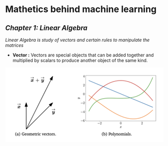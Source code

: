 # **Mathetics behind machine learning**

## *Chapter 1: Linear Algebra*

*Linear Algebra is study of vectors and certain rules to manipulate the matrices*

* **Vector :**  Vectors are special objects that can be added together and multiplied by scalars to produce another object of the same kind.

![alt text](https://github.com/Sumit-ai/pictures-/blob/master/Screen%20Shot%202020-06-20%20at%202.54.15%20PM.png)
